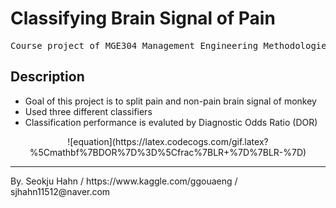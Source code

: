 # Classifying Brain Signal of Pain
<pre>
Course project of MGE304 Management Engineering Methodologies, UNIST
</pre>

## Description
* Goal of this project is to split pain and non-pain brain signal of monkey
* Used three different classifiers
* Classification performance is evaluted by Diagnostic Odds Ratio (DOR)
<p style="text-align: center;">
![equation](https://latex.codecogs.com/gif.latex?%5Cmathbf%7BDOR%7D%3D%5Cfrac%7BLR&plus;%7D%7BLR-%7D)  
</p>

<hr>
By. Seokju Hahn / https://www.kaggle.com/ggouaeng / sjhahn11512@naver.com
